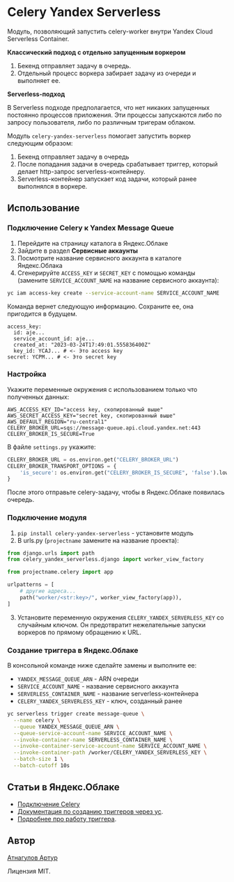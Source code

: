 # Celery Yandex Serverless

Модуль, позволяющий запустить celery-worker внутри Yandex Cloud Serverless Container.

**Классический подход с отдельно запущенным воркером**

1. Бекенд отправляет задачу в очередь.
2. Отдельный процесс воркера забирает задачу из очереди и выполняет ее.

**Serverless-подход**

В Serverless подходе предполагается, что нет никаких запущенных постоянно процессов приложения. Эти процессы запускаются
либо по запросу пользователя, либо по различным тригерам облаком. 

Модуль `celery-yandex-serverless` помогает запустить воркер следующим образом:
1. Бекенд отправляет задачу в очередь
2. После попадания задачи в очередь срабатывает триггер, который делает http-запрос serverless-контейнеру.
3. Serverless-контейнер запускает код задачи, который ранее выполнялся в воркере.

## Использование

### Подключение Celery к Yandex Message Queue

1. Перейдите на страницу каталога в Яндекс.Облаке
2. Зайдите в раздел **Сервисные аккаунты**
3. Посмотрите название сервисного аккаунта в каталоге Яндекс.Облака
4. Сгенерируйте `ACCESS_KEY` и `SECRET_KEY` с помощью команды 
(замените `SERVICE_ACCOUNT_NAME` на название сервисного аккаунта):

```bash
yc iam access-key create --service-account-name SERVICE_ACCOUNT_NAME
```

Команда вернет следующую информацию. Сохраните ее, она пригодится в будущем.

```yml{5,6}
access_key:
  id: aje...
  service_account_id: aje...
  created_at: "2023-03-24T17:49:01.555836400Z"
  key_id: YCAJ... # <- Это access key
secret: YCPM... # <- Это secret key
```

### Настройка
Укажите переменные окружения с использованием только что полученных данных:

```
AWS_ACCESS_KEY_ID="access key, скопированный выше"
AWS_SECRET_ACCESS_KEY="secret key, скопированный выше"
AWS_DEFAULT_REGION="ru-central1"
CELERY_BROKER_URL=sqs://message-queue.api.cloud.yandex.net:443
CELERY_BROKER_IS_SECURE=True
```

В файле `settings.py` укажите:

```python
CELERY_BROKER_URL = os.environ.get("CELERY_BROKER_URL")
CELERY_BROKER_TRANSPORT_OPTIONS = {
    'is_secure': os.environ.get("CELERY_BROKER_IS_SECURE", 'false').lower() == 'true'
}
```

После этого отправьте celery-задачу, чтобы в Яндекс.Облаке появилась очередь.

### Подключение модуля

1. `pip install celery-yandex-serverless` - установите модуль
2. В urls.py (`projectname` замените на название проекта):
```python
from django.urls import path
from celery_yandex_serverless.django import worker_view_factory

from projectname.celery import app

urlpatterns = [
    # другие адреса...
    path("worker/<str:key>/", worker_view_factory(app)),
]
```

3. Установите переменную окружения `CELERY_YANDEX_SERVERLESS_KEY` со случайным ключом. 
Он предотвратит нежелательные запуски воркеров по прямому обращению к URL.

### Создание триггера в Яндекс.Облаке

В консольной команде ниже сделайте замены и выполните ее:
- `YANDEX_MESSAGE_QUEUE_ARN` - ARN очереди
- `SERVICE_ACCOUNT_NAME` - название сервисного аккаунта
- `SERVERLESS_CONTAINER_NAME` - название serverless-контейнера
- `CELERY_YANDEX_SERVERLESS_KEY` - ключ, созданный ранее

```bash
yc serverless trigger create message-queue \
  --name celery \
  --queue YANDEX_MESSAGE_QUEUE_ARN \
  --queue-service-account-name SERVICE_ACCOUNT_NAME \
  --invoke-container-name SERVERLESS_CONTAINER_NAME \
  --invoke-container-service-account-name SERVICE_ACCOUNT_NAME \
  --invoke-container-path /worker/CELERY_YANDEX_SERVERLESS_KEY \
  --batch-size 1 \
  --batch-cutoff 10s 
```

## Статьи в Яндекс.Облаке
- [Подключение Celery](https://cloud.yandex.ru/docs/message-queue/instruments/celery)
- [Документация по созданию триггеров через yc](https://cloud.yandex.ru/docs/cli/cli-ref/managed-services/serverless/trigger/create/message-queue).
- [Подробнее про работу триггера](https://cloud.yandex.ru/docs/serverless-containers/concepts/trigger/ymq-trigger).

## Автор
[Атнагулов Артур](https://atnartur.dev)

Лицензия MIT.
